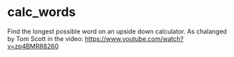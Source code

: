 # calc_words
Find the longest possible word on an upside down calculator.
As chalanged by Tom Scott in the video: https://www.youtube.com/watch?v=zp4BMR88260
